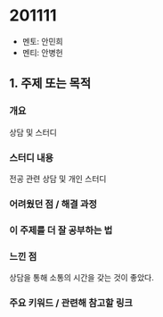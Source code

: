 # 201111

- 멘토: 안민희
- 멘티: 안병헌

## 1. 주제 또는 목적

### 개요

상담 및 스터디

### 스터디 내용

전공 관련 상담 및 개인 스터디 

### 어려웠던 점 / 해결 과정



### 이 주제를 더 잘 공부하는 법



### 느낀 점

상담을 통해 소통의 시간을 갖는 것이 좋았다.

### 주요 키워드 / 관련해 참고할 링크



